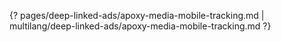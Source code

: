 {? pages/deep-linked-ads/apoxy-media-mobile-tracking.md | multilang/deep-linked-ads/apoxy-media-mobile-tracking.md ?}

